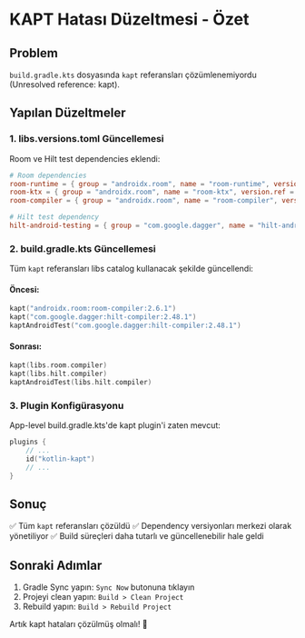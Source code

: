 # KAPT Hatası Düzeltmesi - Özet

## Problem
`build.gradle.kts` dosyasında `kapt` referansları çözümlenemiyordu (Unresolved reference: kapt).

## Yapılan Düzeltmeler

### 1. libs.versions.toml Güncellemesi
Room ve Hilt test dependencies eklendi:

```toml
# Room dependencies
room-runtime = { group = "androidx.room", name = "room-runtime", version.ref = "room" }
room-ktx = { group = "androidx.room", name = "room-ktx", version.ref = "room" }
room-compiler = { group = "androidx.room", name = "room-compiler", version.ref = "room" }

# Hilt test dependency
hilt-android-testing = { group = "com.google.dagger", name = "hilt-android-testing", version.ref = "hilt" }
```

### 2. build.gradle.kts Güncellemesi
Tüm `kapt` referansları libs catalog kullanacak şekilde güncellendi:

#### Öncesi:
```kotlin
kapt("androidx.room:room-compiler:2.6.1")
kapt("com.google.dagger:hilt-compiler:2.48.1")
kaptAndroidTest("com.google.dagger:hilt-compiler:2.48.1")
```

#### Sonrası:
```kotlin
kapt(libs.room.compiler)
kapt(libs.hilt.compiler)
kaptAndroidTest(libs.hilt.compiler)
```

### 3. Plugin Konfigürasyonu
App-level build.gradle.kts'de kapt plugin'i zaten mevcut:
```kotlin
plugins {
    // ...
    id("kotlin-kapt")
    // ...
}
```

## Sonuç
✅ Tüm `kapt` referansları çözüldü
✅ Dependency versiyonları merkezi olarak yönetiliyor
✅ Build süreçleri daha tutarlı ve güncellenebilir hale geldi

## Sonraki Adımlar
1. Gradle Sync yapın: `Sync Now` butonuna tıklayın
2. Projeyi clean yapın: `Build > Clean Project`
3. Rebuild yapın: `Build > Rebuild Project`

Artık kapt hataları çözülmüş olmalı! 🎉
